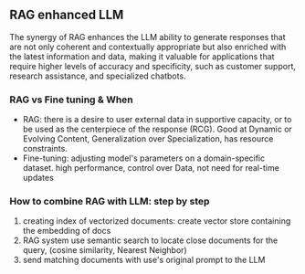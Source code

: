 ## RAG enhanced LLM
The synergy of RAG enhances the LLM ability to generate responses that are not only coherent and contextually appropriate but also enriched with the latest information and data,
making it valuable for applications that require higher levels of accuracy and specificity, such as customer support, research assistance, and specialized chatbots.
### RAG vs Fine tuning & When
* RAG: there is a desire to user external data in supportive capacity, or to be used as the centerpiece of the response (RCG). Good at Dynamic or Evolving Content, Generalization over Specialization, has resource constraints.
* Fine-tuning: adjusting model's parameters on a domain-specific dataset. high performance, control over Data, not need for real-time updates
### How to combine RAG with LLM: step by step
1. creating index of vectorized documents: create vector store containing the embedding of docs
2. RAG system use semantic search to locate close documents for the query, (cosine similarity, Nearest Neighbor)
3. send matching documents with use's original prompt to the LLM
